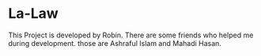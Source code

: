 # La-Law
This Project is developed by Robin.
There are some friends who helped me during development.
those are Ashraful Islam and Mahadi Hasan.

